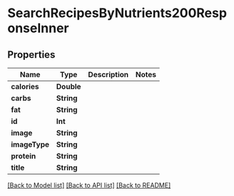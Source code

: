 # SearchRecipesByNutrients200ResponseInner

## Properties
Name | Type | Description | Notes
------------ | ------------- | ------------- | -------------
**calories** | **Double** |  | 
**carbs** | **String** |  | 
**fat** | **String** |  | 
**id** | **Int** |  | 
**image** | **String** |  | 
**imageType** | **String** |  | 
**protein** | **String** |  | 
**title** | **String** |  | 

[[Back to Model list]](../README.md#documentation-for-models) [[Back to API list]](../README.md#documentation-for-api-endpoints) [[Back to README]](../README.md)


